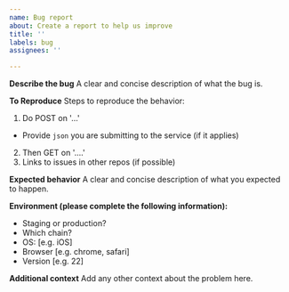 ```yaml
---
name: Bug report
about: Create a report to help us improve
title: ''
labels: bug
assignees: ''

---
```


**Describe the bug**
A clear and concise description of what the bug is.

**To Reproduce**
Steps to reproduce the behavior:
1. Do POST on '...'
  - Provide `json` you are submitting to the service (if it applies)
2. Then GET on '....'
3. Links to issues in other repos (if possible)

**Expected behavior**
A clear and concise description of what you expected to happen.

**Environment (please complete the following information):**
 - Staging or production?
 - Which chain?
 - OS: [e.g. iOS]
 - Browser [e.g. chrome, safari]
 - Version [e.g. 22]

**Additional context**
Add any other context about the problem here.

